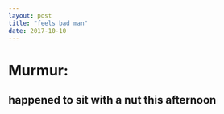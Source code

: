 ```yaml
---
layout: post
title: "feels bad man"
date: 2017-10-10
---
```

# Murmur:
## happened to sit with a nut this afternoon 

